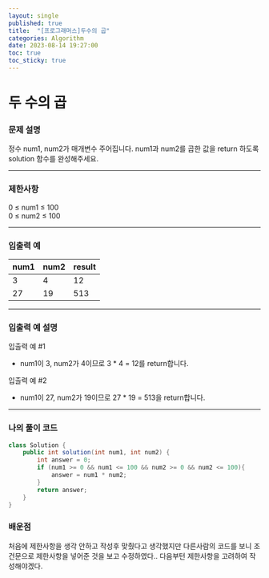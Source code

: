 ```yaml
---
layout: single
published: true
title:  "[프로그래머스]두수의 곱"
categories: Algorithm
date: 2023-08-14 19:27:00
toc: true
toc_sticky: true
---
```



# 두 수의 곱

### 문제 설명
정수 num1, num2가 매개변수 주어집니다. num1과 num2를 곱한 값을 return 하도록 solution 함수를 완성해주세요.

----------------

### 제한사항
0 ≤ num1 ≤ 100  
0 ≤ num2 ≤ 100

----------------

### 입출력 예

|num1|	num2|	result|
|---|---|---|
|3|	4|	12|
|27|	19|	513|

----------------

### 입출력 예 설명
입출력 예 #1  
* num1이 3, num2가 4이므로 3 * 4 = 12를 return합니다.  

입출력 예 #2  
* num1이 27, num2가 19이므로 27 * 19 = 513을 return합니다.

----------------

### 나의 풀이 코드

```java
class Solution {
    public int solution(int num1, int num2) {
        int answer = 0;
        if (num1 >= 0 && num1 <= 100 && num2 >= 0 && num2 <= 100){
            answer = num1 * num2;
        }
        return answer;
    }
}
```

### 배운점

<p>처음에 제한사항을 생각 안하고 작성후 맞췄다고 생각했지만 다른사람의 코드를 보니 조건문으로 제한사항을 넣어준 것을 보고 수정하였다.. 다음부턴 제한사항을 고려하여 작성해야겠다.
</p>
